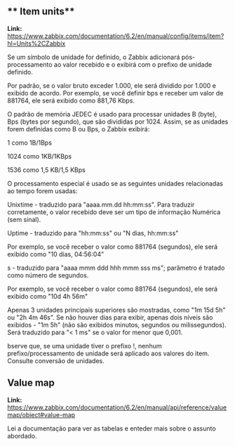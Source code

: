 ## ** Item units**<br>
   **Link:** https://www.zabbix.com/documentation/6.2/en/manual/config/items/item?hl=Units%2CZabbix<br>

   Se um símbolo de unidade for definido, o Zabbix adicionará pós-processamento ao valor recebido e o exibirá com o prefixo de unidade definido.<br>

   Por padrão, se o valor bruto exceder 1.000, ele será dividido por 1.000 e exibido de acordo. Por exemplo, se você definir bps e receber um valor de 881764, ele será exibido como 881,76 Kbps.<br>

   O padrão de memória JEDEC é usado para processar unidades B (byte), Bps (bytes por segundo), que são divididas por 1024. Assim, se as unidades forem definidas como B ou Bps, o Zabbix exibirá:<br>

   1 como 1B/1Bps<br>

   1024 como 1KB/1KBps<br>

   1536 como 1,5 KB/1,5 KBps<br>

   O processamento especial é usado se as seguintes unidades relacionadas ao tempo forem usadas:<br>

   Unixtime - traduzido para "aaaa.mm.dd hh:mm:ss". Para traduzir corretamente, o valor recebido deve ser um tipo de informação Numérica (sem sinal).<br>

   Uptime - traduzido para "hh:mm:ss" ou "N dias, hh:mm:ss"<br>

   Por exemplo, se você receber o valor como 881764 (segundos), ele será exibido como "10 dias, 04:56:04"<br>

   s - traduzido para "aaaa mmm ddd hhh mmm sss ms"; parâmetro é tratado como número de segundos.<br>

   Por exemplo, se você receber o valor como 881764 (segundos), ele será exibido como "10d 4h 56m"<br>

   Apenas 3 unidades principais superiores são mostradas, como "1m 15d 5h" ou "2h 4m 46s". Se não houver dias para exibir, apenas dois níveis são exibidos - "1m 5h" (não são exibidos minutos, segundos ou milissegundos). Será traduzido para "< 1 ms" se o valor for menor que 0,001.<br>

   bserve que, se uma unidade tiver o prefixo !, nenhum prefixo/processamento de unidade será aplicado aos valores do item. Consulte conversão de unidades.<br>

## **Value map**
   **Link:** https://www.zabbix.com/documentation/6.2/en/manual/api/reference/valuemap/object#value-map

   Lei a documentação para ver as tabelas e enteder mais sobre o assunto abordado.<br>